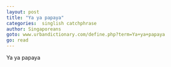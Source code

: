 ```yaml
---
layout: post
title: "Ya ya papaya"
categories:  singlish catchphrase
author: Singaporeans
goto: www.urbandictionary.com/define.php?term=Ya+ya+papaya
go: read
---
```


Ya ya papaya
